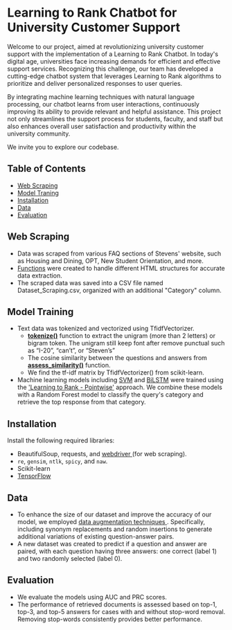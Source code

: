 # Learning to Rank Chatbot for University Customer Support
Welcome to our project, aimed at revolutionizing university customer support with the implementation of a Learning to Rank Chatbot. In today's digital age, universities face increasing demands for efficient and effective support services. Recognizing this challenge, our team has developed a cutting-edge chatbot system that leverages Learning to Rank algorithms to prioritize and deliver personalized responses to user queries.

By integrating machine learning techniques with natural language processing, our chatbot learns from user interactions, continuously improving its ability to provide relevant and helpful assistance. This project not only streamlines the support process for students, faculty, and staff but also enhances overall user satisfaction and productivity within the university community.

We invite you to explore our codebase.

## Table of Contents
- [Web Scraping](#web-scraping)
- [Model Traning](#model-training)
- [Installation](#installation)
- [Data](#data)
- [Evaluation](#evaluation)

## Web Scraping
- Data was scraped from various FAQ sections of Stevens' website, such as Housing and Dining, OPT, New Student Orientation, and more.
- <a href="https://github.com/hanchau94/Scraping-and-Learning-to-Rank/tree/main/Experiment/python">Functions</a> were created to handle different HTML structures for accurate data extraction.
- The scraped data was saved into a CSV file named Dataset_Scraping.csv, organized with an additional "Category" column.

## Model Training
- Text data was tokenized and vectorized using TfidfVectorizer.
  - <a href="https://github.com/hanchau94/Scraping-and-Learning-to-Rank/tree/main/Experiment/python"> **tokenize()**</a> function to extract the unigram (more than 2 letters) or bigram token. The unigram still keep font after remove punctual such as “I-20”, “can’t”, or “Steven’s”
  - The cosine similarity between the questions and answers from <a href="https://github.com/hanchau94/Scraping-and-Learning-to-Rank/tree/main/Experiment/python">**assess_similarity()**</a> function.
  - We find the tf-idf matrix by TfidfVectorizer() from scikit-learn.
- Machine learning models including <a href="https://github.com/hanchau94/Scraping-and-Learning-to-Rank/tree/main/Experiment/python"> SVM</a> and <a href=https://github.com/hanchau94/Scraping-and-Learning-to-Rank/tree/main/Experiment/python>BiLSTM</a> were trained using the <a href = "https://en.wikipedia.org/wiki/Learning_to_rank">'Learning to Rank - Pointwise'</a> approach. We combine these models with a Random Forest model to classify the query's category and retrieve the top response from that category.

## Installation
Install the following required libraries:
- BeautifulSoup, requests, and <a href="https://selenium-python.readthedocs.io/installation.html"> webdriver </a> (for web scraping).
- ```re```, ```gensim```, ```ntlk```, ```spicy```, and ```naw```.
- Scikit-learn
- <a href = "https://www.tensorflow.org/install"> TensorFlow </a>

## Data
- To enhance the size of our dataset and improve the accuracy of our model, we employed <a href = "https://github.com/hanchau94/Scraping-and-Learning-to-Rank/tree/main/Experiment/python"> data augmentation techniques </a>. Specifically, including synonym replacements and random insertions to generate additional variations of existing question-answer pairs.
- A new dataset was created to predict if a question and answer are paired, with each question having three answers: one correct (label 1) and two randomly selected (label 0).

## Evaluation
- We evaluate the models using AUC and PRC scores.
- The performance of retrieved documents is assessed based on top-1, top-3, and top-5 answers for cases with and without stop-word removal. Removing stop-words consistently provides better performance.
